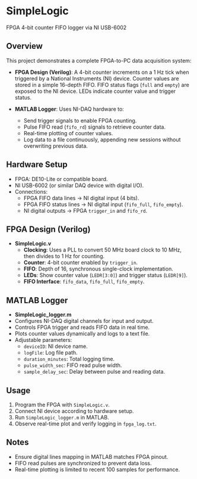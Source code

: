 # SimpleLogic
FPGA 4-bit counter FIFO logger via NI USB-6002
## Overview
This project demonstrates a complete FPGA-to-PC data acquisition system:

- **FPGA Design (Verilog)**: A 4-bit counter increments on a 1 Hz tick when triggered by a National Instruments (NI) device. Counter values are stored in a simple 16-depth FIFO. FIFO status flags (`full` and `empty`) are exposed to the NI device. LEDs indicate counter value and trigger status.

- **MATLAB Logger**: Uses NI-DAQ hardware to:
  - Send trigger signals to enable FPGA counting.
  - Pulse FIFO read (`fifo_rd`) signals to retrieve counter data.
  - Real-time plotting of counter values.
  - Log data to a file continuously, appending new sessions without overwriting previous data.

## Hardware Setup
- FPGA: DE10-Lite or compatible board.
- NI USB-6002 (or similar DAQ device with digital I/O).
- Connections:
  - FPGA FIFO data lines → NI digital input (4 bits).
  - FPGA FIFO status lines → NI digital input (`fifo_full`, `fifo_empty`).
  - NI digital outputs → FPGA `trigger_in` and `fifo_rd`.

## FPGA Design (Verilog)
- **SimpleLogic.v**
  - **Clocking**: Uses a PLL to convert 50 MHz board clock to 10 MHz, then divides to 1 Hz for counting.
  - **Counter**: 4-bit counter enabled by `trigger_in`.
  - **FIFO**: Depth of 16, synchronous single-clock implementation.
  - **LEDs**: Show counter value (`LEDR[3:0]`) and trigger status (`LEDR[9]`).
  - **FIFO Interface**: `fifo_data`, `fifo_full`, `fifo_empty`.

## MATLAB Logger
- **SimpleLogic_logger.m**
- Configures NI-DAQ digital channels for input and output.
- Controls FPGA trigger and reads FIFO data in real time.
- Plots counter values dynamically and logs to a text file.
- Adjustable parameters:
  - `deviceID`: NI device name.
  - `logFile`: Log file path.
  - `duration_minutes`: Total logging time.
  - `pulse_width_sec`: FIFO read pulse width.
  - `sample_delay_sec`: Delay between pulse and reading data.

## Usage
1. Program the FPGA with `SimpleLogic.v`.
2. Connect NI device according to hardware setup.
3. Run `SimpleLogic_logger.m` in MATLAB.
4. Observe real-time plot and verify logging in `fpga_log.txt`.

## Notes
- Ensure digital lines mapping in MATLAB matches FPGA pinout.
- FIFO read pulses are synchronized to prevent data loss.
- Real-time plotting is limited to recent 100 samples for performance.
